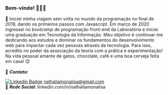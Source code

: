 
### Bem-vinde! 👋👋👋

:pushpin:
Iniciei minha viagem sem volta no mundo da programação no final de 2019, dando os primeiros passos com Javascript. Em março de 2020 ingressei no _bootcamp_ de programação front-end da Laboratória e iniciei uma graduação em Tecnologia da Informação. Meu objetivo é continuar me dedicando aos estudos e dominar os fundamentos do desenvolvimento web para impactar cada vez pessoas através da tecnologia. Para isso, acredito no poder da associação da teoria com a prática e experimentação!</br>
Na vida pessoal amante de gatos, chocolate, café e uma boa cerveja feita em casa!  :blush:
</br></br>
:email: ___Contato:___ </br>

[![Linkedin Badge](https://img.shields.io/badge/-Linkedin-0077B5?style=flat-square&logo=Linkedin&logoColor=white&link=https://www.linkedin.com/in/nathaliamonalisa/)](https://www.linkedin.com/in/nathaliamonalisa/)
nathaliamonalisa@gmail.com </br>
:mag_right: ___Rede Social:___ linkedin.com/in/nathaliamonalisa

